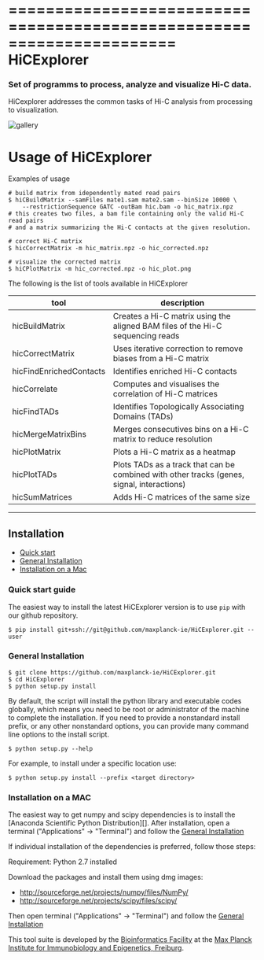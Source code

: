 ======================================================================
HiCExplorer
======================================================================
### Set of programms to process, analyze and visualize Hi-C data.

HiCexplorer addresses the common tasks of Hi-C analysis from processing to visualization.

![gallery](https://raw.githubusercontent.com/maxplanck-ie/HiCExplorer/master/examples/images/hicexplorer.png?token=AEu_1VmdSzz0lipVV1DMKuYgYcIjUb4qks5U6zbwwA%3D%3D)

Usage of HiCExplorer
==============

Examples of usage

```shell
# build matrix from idependently mated read pairs
$ hiCBuildMatrix --samFiles mate1.sam mate2.sam --binSize 10000 \
	--restrictionSequence GATC -outBam hic.bam -o hic_matrix.npz
# this creates two files, a bam file containing only the valid Hi-C read pairs
# and a matrix summarizing the Hi-C contacts at the given resolution.

# correct Hi-C matrix
$ hicCorrectMatrix -m hic_matrix.npz -o hic_corrected.npz

# visualize the corrected matrix
$ hiCPlotMatrix -m hic_corrected.npz -o hic_plot.png
```



The following is the list of tools available in HiCExplorer

| tool 			          | description	                       |
| ----------------------- | ---------------------------------- |
| hicBuildMatrix 		  | Creates a Hi-C matrix using the aligned BAM files of the Hi-C sequencing reads |
| hicCorrectMatrix 		  | Uses iterative correction to remove biases from a Hi-C matrix |
| hicFindEnrichedContacts | Identifies enriched Hi-C contacts |
| hicCorrelate 			  | Computes and visualises the correlation of Hi-C matrices |
| hicFindTADs 			  | Identifies Topologically Associating Domains (TADs) |
| hicMergeMatrixBins	  | Merges consecutives bins on a Hi-C matrix to reduce resolution |
| hicPlotMatrix			  | Plots a Hi-C matrix as a heatmap |
| hicPlotTADs			  | Plots TADs as a track that can be combined with other tracks (genes, signal, interactions) |
| hicSumMatrices		  | Adds Hi-C matrices of the same size |


-------------------------------------------------------------------------------------------------------------------

<a name="installation"/></a>
Installation
------------

 * [Quick start](#quick)
 * [General Installation](#general)
 * [Installation on a Mac](#mac)

<a name="quick"/></a>
### Quick start guide ###

The easiest way to install the latest HiCExplorer version is to use `pip` with our github repository.

	$ pip install git+ssh://git@github.com/maxplanck-ie/HiCExplorer.git --user

<a name="general"/></a>
### General Installation
	
	$ git clone https://github.com/maxplanck-ie/HiCExplorer.git
	$ cd HiCExplorer
	$ python setup.py install
	
By default, the script will install the python library and executable
codes globally, which means you need to be root or administrator of
the machine to complete the installation. If you need to
provide a nonstandard install prefix, or any other nonstandard
options, you can provide many command line options to the install
script.

	$ python setup.py --help

For example, to install under a specific location use:

	$ python setup.py install --prefix <target directory>

<a name="mac"></a>
### Installation on a MAC

The easiest way to get numpy and scipy dependencies is to install the
[Anaconda Scientific Python Distribution][]. After installation, open
a terminal ("Applications" → "Terminal") and follow the [General Installation](#general)
  	   
If individual installation of the dependencies is preferred, follow 
those steps:

Requirement: Python 2.7 installed

Download the packages and install them using dmg images:
- http://sourceforge.net/projects/numpy/files/NumPy/
- http://sourceforge.net/projects/scipy/files/scipy/

Then open terminal ("Applications" → "Terminal")
and follow the [General Installation](#general)


This tool suite is developed by the [Bioinformatics Facility](http://www1.ie-freiburg.mpg.de/bioinformaticsfac) at the [Max Planck Institute for Immunobiology and Epigenetics, Freiburg](http://www1.ie-freiburg.mpg.de/).

